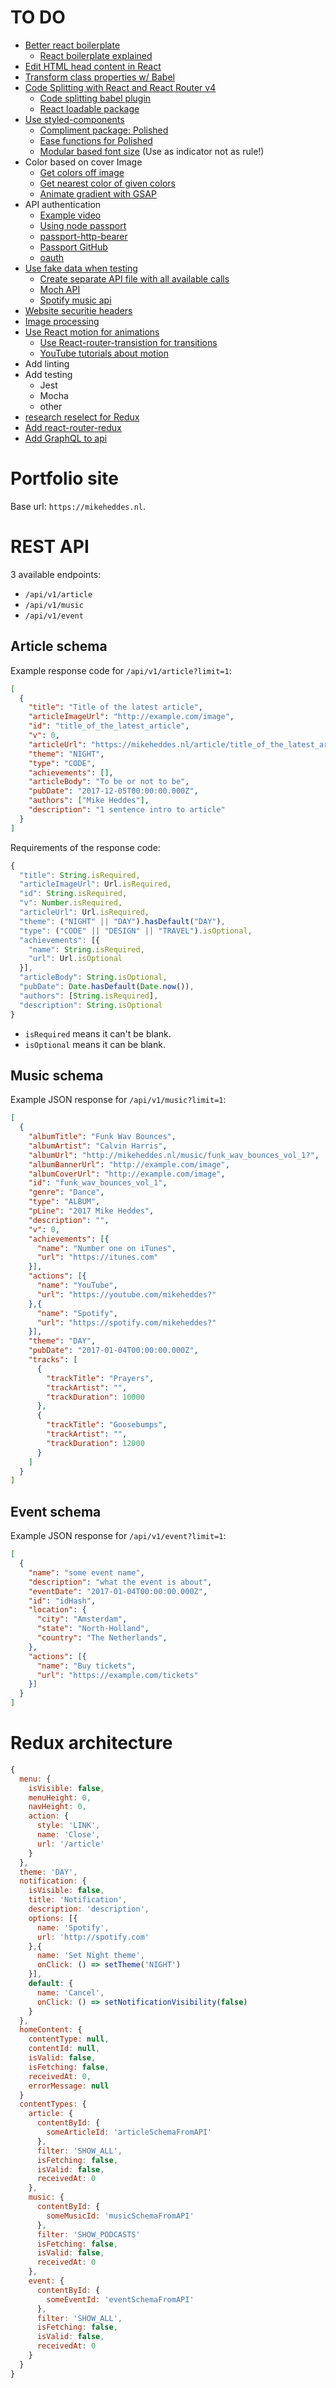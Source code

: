 # TO DO
- [Better react boilerplate](https://medium.freecodecamp.org/how-to-build-your-own-react-boilerplate-2f8cbbeb9b3f)
  * [React boilerplate explained](https://github.com/react-boilerplate/react-boilerplate/)
- [Edit HTML head content in React](https://github.com/nfl/react-helmet)
- [Transform class properties w/ Babel](https://babeljs.io/docs/plugins/transform-class-properties/)
- [Code Splitting with React and React Router v4](https://www.youtube.com/watch?v=bUlkq3PDfRY)
  * [Code splitting babel plugin](https://github.com/airbnb/babel-plugin-dynamic-import-node)
  * [React loadable package](https://github.com/thejameskyle/react-loadable)
- [Use styled-components](https://www.styled-components.com)
  * [Compliment package: Polished](https://polished.js.org/)
  * [Ease functions for Polished](http://jaukia.github.io/easie/)
  * [Modular based font size](https://zellwk.com/blog/responsive-modular-scale/) (Use as indicator not as rule!)
- Color based on cover Image
  * [Get colors off image](https://github.com/akfish/node-vibrant/)
  * [Get nearest color of given colors](https://www.npmjs.com/package/nearest-color)
  * [Animate gradient with GSAP](https://greensock.com/forums/topic/13685-morphsvg-animating-gradient-assets/)
- API authentication
  * [Example video](https://www.youtube.com/watch?v=uaizKlOXyfY)
  * [Using node passport](http://www.passportjs.org)
  * [passport-http-bearer](https://github.com/jaredhanson/passport-http-bearer)
  * [Passport GitHub](https://github.com/jaredhanson/passport)
  * [oauth](https://oauth.net)
- [Use fake data when testing](https://github.com/marak/Faker.js/)
  * [Create separate API file with all available calls]()
  * [Moch API](https://medium.freecodecamp.org/rapid-development-via-mock-apis-e559087be066)
  * [Spotify music api](https://github.com/thelinmichael/spotify-web-api-node)
- [Website securitie headers](https://www.youtube.com/watch?v=j-0Bj40juMI)
- [Image processing](https://docs.imgix.com/tutorials)
- [Use React motion for animations](https://github.com/chenglou/react-motion)
  * [Use React-router-transistion for transitions](https://github.com/maisano/react-router-transition)
  * [YouTube tutorials about motion](https://www.youtube.com/channel/UCqVVXHn02RxzFI0rWo36Egg)
- Add linting
- Add testing
  * Jest
  * Mocha
  * other
- [research reselect for Redux](https://github.com/reactjs/reselect)
- [Add react-router-redux](https://github.com/reactjs/react-router-redux)
- [Add GraphQL to api]()



# Portfolio site
Base url: `https://mikeheddes.nl`.

# REST API

3 available endpoints:

- `/api/v1/article`
- `/api/v1/music`
- `/api/v1/event`

## Article schema

Example response code for `/api/v1/article?limit=1`:

```json
[
  {
    "title": "Title of the latest article",
    "articleImageUrl": "http://example.com/image",
    "id": "title_of_the_latest_article",
    "v": 0,
    "articleUrl": "https://mikeheddes.nl/article/title_of_the_latest_article?",
    "theme": "NIGHT",
    "type": "CODE",
    "achievements": [],
    "articleBody": "To be or not to be",
    "pubDate": "2017-12-05T00:00:00.000Z",
    "authors": ["Mike Heddes"],
    "description": "1 sentence intro to article"
  }
]
```
Requirements of the response code:
```javascript
{
  "title": String.isRequired,
  "articleImageUrl": Url.isRequired,
  "id": String.isRequired,
  "v": Number.isRequired,
  "articleUrl": Url.isRequired,
  "theme": ("NIGHT" || "DAY").hasDefault("DAY"),
  "type": ("CODE" || "DESIGN" || "TRAVEL").isOptional,
  "achievements": [{
    "name": String.isRequired,
    "url": Url.isOptional
  }],
  "articleBody": String.isOptional,
  "pubDate": Date.hasDefault(Date.now()),
  "authors": [String.isRequired],
  "description": String.isOptional
}
```
- `isRequired` means it can't be blank.
- `isOptional` means it can be blank.



## Music schema
Example JSON response for `/api/v1/music?limit=1`:
```json
[
  {
    "albumTitle": "Funk Wav Bounces",
    "albumArtist": "Calvin Harris",
    "albumUrl": "http://mikeheddes.nl/music/funk_wav_bounces_vol_1?",
    "albumBannerUrl": "http://example.com/image",
    "albumCoverUrl": "http://example.com/image",
    "id": "funk_wav_bounces_vol_1",
    "genre": "Dance",
    "type": "ALBUM",
    "pLine": "2017 Mike Heddes",
    "description": "",
    "v": 0,
    "achievements": [{
      "name": "Number one on iTunes",
      "url": "https://itunes.com"
    }],
    "actions": [{
      "name": "YouTube",
      "url": "https://youtube.com/mikeheddes?"
    },{
      "name": "Spotify",
      "url": "https://spotify.com/mikeheddes?"
    }],
    "theme": "DAY",
    "pubDate": "2017-01-04T00:00:00.000Z",
    "tracks": [
      {        
        "trackTitle": "Prayers",
        "trackArtist": "",
        "trackDuration": 10000
      },
      {        
        "trackTitle": "Goosebumps",
        "trackArtist": "",
        "trackDuration": 12000
      }            
    ]
  }
]
```

## Event schema
Example JSON response for `/api/v1/event?limit=1`:
```json
[
  {
    "name": "some event name",
    "description": "what the event is about",
    "eventDate": "2017-01-04T00:00:00.000Z",
    "id": "idHash",
    "location": {
      "city": "Amsterdam",
      "state": "North-Holland",
      "country": "The Netherlands",
    },
    "actions": [{
      "name": "Buy tickets",
      "url": "https://example.com/tickets"      
    }]      
  }
]
```

# Redux architecture

```javascript
{
  menu: {
    isVisible: false,
    menuHeight: 0,
    navHeight: 0,
    action: {
      style: 'LINK',
      name: 'Close',
      url: '/article'
    }
  },
  theme: 'DAY',
  notification: {
    isVisible: false,
    title: 'Notification',
    description: 'description',
    options: [{
      name: 'Spotify',
      url: 'http://spotify.com'
    },{
      name: 'Set Night theme',
      onClick: () => setTheme('NIGHT')
    }],
    default: {
      name: 'Cancel',
      onClick: () => setNotificationVisibility(false)
    }
  },
  homeContent: {
    contentType: null,
    contentId: null,
    isValid: false,
    isFetching: false,
    receivedAt: 0,
    errorMessage: null
  }
  contentTypes: {
    article: {
      contentById: {
        someArticleId: 'articleSchemaFromAPI'
      },
      filter: 'SHOW_ALL',
      isFetching: false,
      isValid: false,
      receivedAt: 0
    },
    music: {
      contentById: {
        someMusicId: 'musicSchemaFromAPI'
      },
      filter: 'SHOW_PODCASTS'
      isFetching: false,
      isValid: false,
      receivedAt: 0
    },
    event: {
      contentById: {
        someEventId: 'eventSchemaFromAPI'
      },
      filter: 'SHOW_ALL',
      isFetching: false,
      isValid: false,
      receivedAt: 0
    }    
  }
}
```
